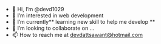 - 👋 Hi, I’m @devd1029
- 👀 I’m interested in web development
- 🌱 I’m currently** learning new skill to help me develop **
- 💞️ I’m looking to collaborate on ...
- 📫 How to reach me at devdattsawant@hotmail.com

<!---
devd1029/devd1029 is a ✨ special ✨ repository because its `README.md` (this file) appears on your GitHub profile.
You can click the Preview link to take a look at your changes.


9d

https://novoresume.com/t/s/osd1mtdgrglwlf3tmskgsnvfvp7hxpneguvurgzqyrgoof6u4upyx45248kmz81ifsjptb1imliqbtl0wog89e011ooswyjxpdlch44xxwxvtnvkuipmutf84172uq3fiqrpwn4vh6fec4j6h3hmdkmwbncoitjrzy9z7ctmy0uffi3khr5ssjxy63lxlbm8s823l583cc43031f511eeb8f14b13bb13cee6

https://www.sharedrop.io/rooms/c2b0dbff-b7d0-4136-8fd5-7cd71a8670d3
--->
